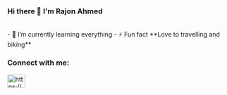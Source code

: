 ### Hi there 👋 I'm Rajon Ahmed

<!--
**rajonahmed749/rajonahmed749** is a ✨ _special_ ✨ repository because its `README.md` (this file) appears on your GitHub profile.

Here are some ideas to get you started:

- 🔭 I’m currently working on ...
- 🌱 I’m currently learning ...
- 👯 I’m looking to collaborate on ...
- 🤔 I’m looking for help with ...
- 💬 Ask me about ...
- 📫 How to reach me: ...
- 😄 Pronouns: ...
- ⚡ Fun fact: ...
-->
<br>
- 🌱 I’m currently learning everything 
-  ⚡ Fun fact **Love to travelling and biking**

<h3 align="left">Connect with me:</h3>
<p align="left">
<a href="https://linkedin.com/in/https://www.linkedin.com/in/rajon749/" target="blank"><img align="center" src="https://raw.githubusercontent.com/rahuldkjain/github-profile-readme-generator/neutral-icons/src/images/icons/Social/linked-in-alt.svg" alt="https://www.linkedin.com/in/rajon749/" height="30" width="40" /></a>
</p>

